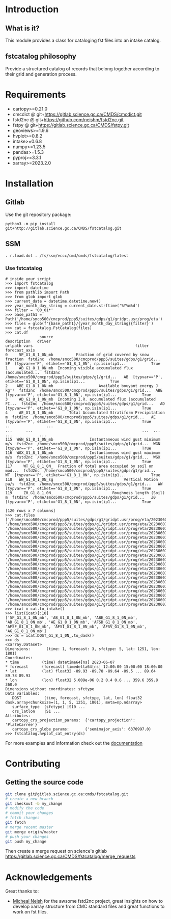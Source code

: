 # Introduction

## What is it?

This module provides a class for cataloging fst files into an intake
catalog.

## fstcatalog philosophy

Provide a structured catalog of records that belong together according
to their grid and generation process.

# Requirements

-   cartopy\>=0.21.0
-   cmcdict @ git+https://gitlab.science.gc.ca/CMDS/cmcdict.git
-   fstd2nc @ git+https://github.com/neishm/fstd2nc.git
-   fstpy @ git+https://gitlab.science.gc.ca/CMDS/fstpy.git
-   geoviews\>=1.9.6
-   hvplot\>=0.8.2
-   intake\>=0.6.8
-   numpy\>=1.23.5
-   pandas\>=1.5.3
-   pyproj\>=3.3.1
-   xarray\>=2023.2.0

# Installation

## Gitlab

Use the git repository package:

    python3 -m pip install git+http://gitlab.science.gc.ca/CMDS/fstcatalog.git

## SSM

    . r.load.dot . /fs/ssm/eccc/cmd/cmds/fstcatalog/latest

### Use fstcatalog

``` shell
# inside your script
>>> import fstcatalog
>>> import datetime
>>> from pathlib import Path
>>> from glob import glob
>>> current_date = datetime.datetime.now()
>>> year_month_day_string = current_date.strftime('%Y%m%d')
>>> filter = '00_01*'
>>> base_path1 = Path('/home/smco500/cmcprod/ppp5/suites/gdps/g1/gridpt.usr/prog/eta')
>>> files = glob(f'{base_path1}/{year_month_day_string}{filter}')
>>> cat = fstcatalog.FstCatalog(files)
>>> cat.df
               source                                        description   driver                                            urlpath vars                                             filter  forecast_axis
0     5P_G1_8_1_0N_mb          Fraction of grid covered by snow fraction  fstd2nc  /home/smco500/cmcprod/ppp5/suites/gdps/g1/grid...   5P  [typvar=='P', etiket=='G1_8_1_0N', np.isin(ip1...           True
1     AB_G1_8_1_0N_mb  Incoming visible accumulated flux (accumulated...  fstd2nc  /home/smco500/cmcprod/ppp5/suites/gdps/g1/grid...   AB  [typvar=='P', etiket=='G1_8_1_0N', np.isin(ip1...           True
2    ABE_G1_8_1_0N_mb                    Available bouyant energy J kg⁻¹  fstd2nc  /home/smco500/cmcprod/ppp5/suites/gdps/g1/grid...  ABE  [typvar=='P', etiket=='G1_8_1_0N', np.isin(ip1...           True
3     AD_G1_8_1_0N_mb  Incoming I.R. accumulated flux (accumulated FI...  fstd2nc  /home/smco500/cmcprod/ppp5/suites/gdps/g1/grid...   AD  [typvar=='P', etiket=='G1_8_1_0N', np.isin(ip1...           True
4     AE_G1_8_1_0N_mb       Total Accumulated Stratiform Precipitation m  fstd2nc  /home/smco500/cmcprod/ppp5/suites/gdps/g1/grid...   AE  [typvar=='P', etiket=='G1_8_1_0N', np.isin(ip1...           True
..                ...                                                ...      ...                                                ...  ...                                                ...            ...
115  WGN_G1_8_1_0N_mb                Instantaneous wind gust minimum m/s  fstd2nc  /home/smco500/cmcprod/ppp5/suites/gdps/g1/grid...  WGN  [typvar=='P', etiket=='G1_8_1_0N', np.isin(ip1...           True
116  WGX_G1_8_1_0N_mb                Instantaneous wind gust maximum m/s  fstd2nc  /home/smco500/cmcprod/ppp5/suites/gdps/g1/grid...  WGX  [typvar=='P', etiket=='G1_8_1_0N', np.isin(ip1...           True
117     WT_G1_8_1_0N_  Fraction of total area occupied by soil on mod...  fstd2nc  /home/smco500/cmcprod/ppp5/suites/gdps/g1/grid...   WT  [typvar=='P', etiket=='G1_8_1_0N', np.isin(ip1...           True
118   WW_G1_8_1_0N_sg                               Vertical Motion pa/s  fstd2nc  /home/smco500/cmcprod/ppp5/suites/gdps/g1/grid...   WW  [typvar=='P', etiket=='G1_8_1_0N', np.isin(ip1...           True
119     Z0_G1_8_1_0N_                          Roughness length (Soil) m  fstd2nc  /home/smco500/cmcprod/ppp5/suites/gdps/g1/grid...   Z0  [typvar=='P', etiket=='G1_8_1_0N', np.isin(ip1...           True

[120 rows x 7 columns]
>>> cat.files
['/home/smco500/cmcprod/ppp5/suites/gdps/g1/gridpt.usr/prog/eta/2023060700_011', '/home/smco500/cmcprod/ppp5/suites/gdps/g1/gridpt.usr/prog/eta/2023060700_015_extra', '/home/smco500/cmcprod/ppp5/suites/gdps/g1/gridpt.usr/prog/eta/2023060700_012', '/home/smco500/cmcprod/ppp5/suites/gdps/g1/gridpt.usr/prog/eta/2023060700_018_extra', '/home/smco500/cmcprod/ppp5/suites/gdps/g1/gridpt.usr/prog/eta/2023060700_018', '/home/smco500/cmcprod/ppp5/suites/gdps/g1/gridpt.usr/prog/eta/2023060700_011_extra', '/home/smco500/cmcprod/ppp5/suites/gdps/g1/gridpt.usr/prog/eta/2023060700_013_extra', '/home/smco500/cmcprod/ppp5/suites/gdps/g1/gridpt.usr/prog/eta/2023060700_017_extra', '/home/smco500/cmcprod/ppp5/suites/gdps/g1/gridpt.usr/prog/eta/2023060700_019_extra', '/home/smco500/cmcprod/ppp5/suites/gdps/g1/gridpt.usr/prog/eta/2023060700_015', '/home/smco500/cmcprod/ppp5/suites/gdps/g1/gridpt.usr/prog/eta/2023060700_017', '/home/smco500/cmcprod/ppp5/suites/gdps/g1/gridpt.usr/prog/eta/2023060700_016', '/home/smco500/cmcprod/ppp5/suites/gdps/g1/gridpt.usr/prog/eta/2023060700_013', '/home/smco500/cmcprod/ppp5/suites/gdps/g1/gridpt.usr/prog/eta/2023060700_010', '/home/smco500/cmcprod/ppp5/suites/gdps/g1/gridpt.usr/prog/eta/2023060700_014', '/home/smco500/cmcprod/ppp5/suites/gdps/g1/gridpt.usr/prog/eta/2023060700_019', '/home/smco500/cmcprod/ppp5/suites/gdps/g1/gridpt.usr/prog/eta/2023060700_012_extra', '/home/smco500/cmcprod/ppp5/suites/gdps/g1/gridpt.usr/prog/eta/2023060700_010_extra', '/home/smco500/cmcprod/ppp5/suites/gdps/g1/gridpt.usr/prog/eta/2023060700_016_extra', '/home/smco500/cmcprod/ppp5/suites/gdps/g1/gridpt.usr/prog/eta/2023060700_014_extra']
>>> icat = cat.to_intake()
>>> list(icat)[:10]
['5P_G1_8_1_0N_mb', 'AB_G1_8_1_0N_mb', 'ABE_G1_8_1_0N_mb', 'AD_G1_8_1_0N_mb', 'AE_G1_8_1_0N_mb', 'AFSD_G1_8_1_0N_mb', 'AFSF_G1_8_1_0N_mb', 'AFSI_G1_8_1_0N_mb', 'AFSV_G1_8_1_0N_mb', 'AG_G1_8_1_0N_mb']
>>> ds = icat.DQST_G1_8_1_0N_.to_dask()
>>> ds
<xarray.Dataset>
Dimensions:       (time: 1, forecast: 3, sfctype: 5, lat: 1251, lon: 1801)
Coordinates:
* time          (time) datetime64[ns] 2023-06-07
* forecast      (forecast) timedelta64[ns] 12:00:00 15:00:00 18:00:00
* lat           (lat) float32 -89.93 -89.78 -89.64 -89.5 ... 89.64 89.78 89.93
* lon           (lon) float32 5.009e-06 0.2 0.4 0.6 ... 359.6 359.8 360.0
Dimensions without coordinates: sfctype
Data variables:
   DQST          (time, forecast, sfctype, lat, lon) float32 dask.array<chunksize=(1, 1, 5, 1251, 1801), meta=np.ndarray>
   surface_type  (sfctype) |S10 ...
   crs_latlon    |S1 ...
Attributes:
   cartopy_crs_projection_params:  {'cartopy_projection': 'PlateCarree'}
   cartopy_crs_globe_params:       {'semimajor_axis': 6370997.0}
>>> fstcatalog.hvplot_cat_entry(ds) 
```

For more examples and information check out the
[documentation](https://web.science.gc.ca/~spst900/fstcatalog/master/index.html)

# Contributing

## Getting the source code

``` bash
git clone git@gitlab.science.gc.ca:cmds/fstcatalog.git
# create a new branch
git checkout -b my_change
# modify the code
# commit your changes
# fetch changes
git fetch
# merge recent master
git merge origin/master
# push your changes
git push my_change
```

Then create a merge request on science\'s gitlab
<https://gitlab.science.gc.ca/CMDS/fstcatalog/merge_requests>

# Acknowledgements

Great thanks to:

-   [Micheal Neish](mailto:Micheal.Neish@canada.ca) for the awsome
    fstd2nc project, great insights on how to develop xarray structure
    from CMC standard files and great functions to work on fst files.
